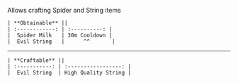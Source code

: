 Allows crafting Spider and String items

```tx
| **Obtainable** ||
| :------------: | :----------: |
|  Spider Milk   | 30m Cooldown |
|  Evil String   |      ^^       |
```

---

```tx
| **Craftable** ||
| :-----------: | :-----------------: |
|  Evil String  | High Quality String |
```


